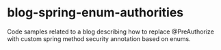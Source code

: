 # blog-spring-enum-authorities
Code samples related to a blog describing how to replace @PreAuthorize with custom spring method security annotation based on enums.
